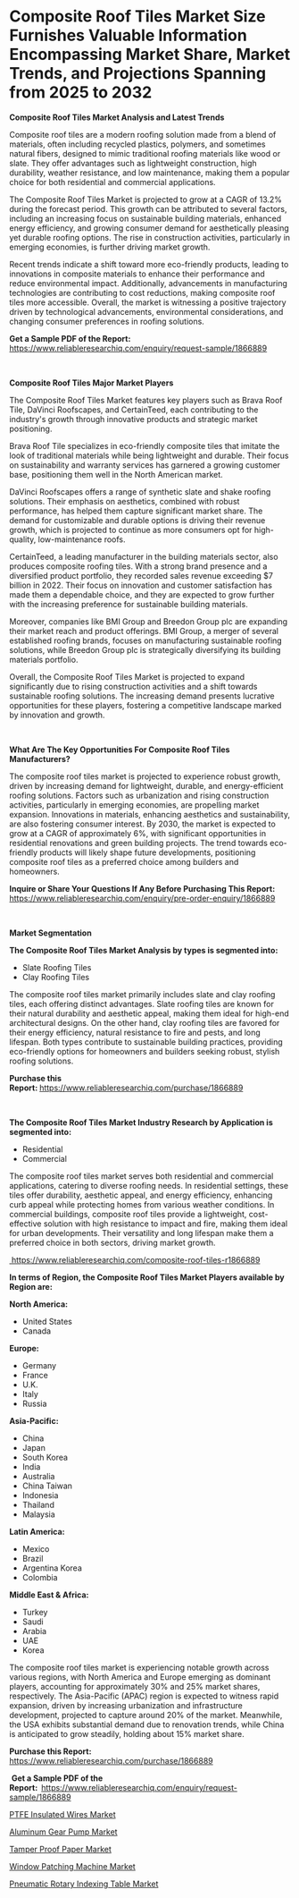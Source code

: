<p><h1>Composite Roof Tiles Market Size Furnishes Valuable Information Encompassing Market Share, Market Trends, and Projections Spanning from 2025 to 2032</h1></p><p><strong>Composite Roof Tiles Market Analysis and Latest Trends</strong></p>
<p><p>Composite roof tiles are a modern roofing solution made from a blend of materials, often including recycled plastics, polymers, and sometimes natural fibers, designed to mimic traditional roofing materials like wood or slate. They offer advantages such as lightweight construction, high durability, weather resistance, and low maintenance, making them a popular choice for both residential and commercial applications.</p><p>The Composite Roof Tiles Market is projected to grow at a CAGR of 13.2% during the forecast period. This growth can be attributed to several factors, including an increasing focus on sustainable building materials, enhanced energy efficiency, and growing consumer demand for aesthetically pleasing yet durable roofing options. The rise in construction activities, particularly in emerging economies, is further driving market growth. </p><p>Recent trends indicate a shift toward more eco-friendly products, leading to innovations in composite materials to enhance their performance and reduce environmental impact. Additionally, advancements in manufacturing technologies are contributing to cost reductions, making composite roof tiles more accessible. Overall, the market is witnessing a positive trajectory driven by technological advancements, environmental considerations, and changing consumer preferences in roofing solutions.</p></p>
<p><strong>Get a Sample PDF of the Report:&nbsp;</strong> <a href="https://www.reliableresearchiq.com/enquiry/request-sample/1866889?utm_campaign=1137&utm_medium=2&utm_source=Github&utm_content=ia&utm_term=31012025&utm_id=composite-roof-tiles">https://www.reliableresearchiq.com/enquiry/request-sample/1866889</a></p>
<p>&nbsp;</p>
<p><strong>Composite Roof Tiles Major Market Players</strong></p>
<p><p>The Composite Roof Tiles Market features key players such as Brava Roof Tile, DaVinci Roofscapes, and CertainTeed, each contributing to the industry's growth through innovative products and strategic market positioning. </p><p>Brava Roof Tile specializes in eco-friendly composite tiles that imitate the look of traditional materials while being lightweight and durable. Their focus on sustainability and warranty services has garnered a growing customer base, positioning them well in the North American market.</p><p>DaVinci Roofscapes offers a range of synthetic slate and shake roofing solutions. Their emphasis on aesthetics, combined with robust performance, has helped them capture significant market share. The demand for customizable and durable options is driving their revenue growth, which is projected to continue as more consumers opt for high-quality, low-maintenance roofs.</p><p>CertainTeed, a leading manufacturer in the building materials sector, also produces composite roofing tiles. With a strong brand presence and a diversified product portfolio, they recorded sales revenue exceeding $7 billion in 2022. Their focus on innovation and customer satisfaction has made them a dependable choice, and they are expected to grow further with the increasing preference for sustainable building materials.</p><p>Moreover, companies like BMI Group and Breedon Group plc are expanding their market reach and product offerings. BMI Group, a merger of several established roofing brands, focuses on manufacturing sustainable roofing solutions, while Breedon Group plc is strategically diversifying its building materials portfolio.</p><p>Overall, the Composite Roof Tiles Market is projected to expand significantly due to rising construction activities and a shift towards sustainable roofing solutions. The increasing demand presents lucrative opportunities for these players, fostering a competitive landscape marked by innovation and growth.</p></p>
<p>&nbsp;</p>
<p><strong>What Are The Key Opportunities For Composite Roof Tiles Manufacturers?</strong></p>
<p><p>The composite roof tiles market is projected to experience robust growth, driven by increasing demand for lightweight, durable, and energy-efficient roofing solutions. Factors such as urbanization and rising construction activities, particularly in emerging economies, are propelling market expansion. Innovations in materials, enhancing aesthetics and sustainability, are also fostering consumer interest. By 2030, the market is expected to grow at a CAGR of approximately 6%, with significant opportunities in residential renovations and green building projects. The trend towards eco-friendly products will likely shape future developments, positioning composite roof tiles as a preferred choice among builders and homeowners.</p></p>
<p><strong>Inquire or Share Your Questions If Any Before Purchasing This Report:</strong> <a href="https://www.reliableresearchiq.com/enquiry/pre-order-enquiry/1866889?utm_campaign=1137&utm_medium=2&utm_source=Github&utm_content=ia&utm_term=31012025&utm_id=composite-roof-tiles">https://www.reliableresearchiq.com/enquiry/pre-order-enquiry/1866889</a></p>
<p>&nbsp;</p>
<p><strong>Market Segmentation</strong></p>
<p><strong>The Composite Roof Tiles Market Analysis by types is segmented into:</strong></p>
<p><ul><li>Slate Roofing Tiles</li><li>Clay Roofing Tiles</li></ul></p>
<p><p>The composite roof tiles market primarily includes slate and clay roofing tiles, each offering distinct advantages. Slate roofing tiles are known for their natural durability and aesthetic appeal, making them ideal for high-end architectural designs. On the other hand, clay roofing tiles are favored for their energy efficiency, natural resistance to fire and pests, and long lifespan. Both types contribute to sustainable building practices, providing eco-friendly options for homeowners and builders seeking robust, stylish roofing solutions.</p></p>
<p><strong>Purchase this Report:&nbsp;</strong><a href="https://www.reliableresearchiq.com/purchase/1866889?utm_campaign=1137&utm_medium=2&utm_source=Github&utm_content=ia&utm_term=31012025&utm_id=composite-roof-tiles">https://www.reliableresearchiq.com/purchase/1866889</a></p>
<p>&nbsp;</p>
<p><strong>The Composite Roof Tiles Market Industry Research by Application is segmented into:</strong></p>
<p><ul><li>Residential</li><li>Commercial</li></ul></p>
<p><p>The composite roof tiles market serves both residential and commercial applications, catering to diverse roofing needs. In residential settings, these tiles offer durability, aesthetic appeal, and energy efficiency, enhancing curb appeal while protecting homes from various weather conditions. In commercial buildings, composite roof tiles provide a lightweight, cost-effective solution with high resistance to impact and fire, making them ideal for urban developments. Their versatility and long lifespan make them a preferred choice in both sectors, driving market growth.</p></p>
<p><a href="https://www.reliableresearchiq.com/composite-roof-tiles-r1866889?utm_campaign=1137&utm_medium=2&utm_source=Github&utm_content=ia&utm_term=31012025&utm_id=composite-roof-tiles">&nbsp;https://www.reliableresearchiq.com/composite-roof-tiles-r1866889</a></p>
<p><strong>In terms of Region, the Composite Roof Tiles Market Players available by Region are:</strong></p>
<p>
    <p> <strong> North America: </strong>
        <ul>
            <li>United States</li>
            <li>Canada</li>
        </ul>
        </p> 
    <p> <strong> Europe: </strong>
        <ul>
            <li>Germany</li>
            <li>France</li>
            <li>U.K.</li>
            <li>Italy</li>
            <li>Russia</li>
        </ul>
        </p> 
    <p> <strong> Asia-Pacific: </strong>
        <ul>
            <li>China</li>
            <li>Japan</li>
            <li>South Korea</li>
            <li>India</li>
            <li>Australia</li>
            <li>China Taiwan</li>
            <li>Indonesia</li>
            <li>Thailand</li>
            <li>Malaysia</li>
        </ul>
        </p> 
    <p> <strong> Latin America: </strong>
        <ul>
            <li>Mexico</li>
            <li>Brazil</li>
            <li>Argentina Korea</li>
            <li>Colombia</li>
        </ul>
        </p> 
    <p> <strong> Middle East & Africa: </strong>
        <ul>
            <li>Turkey</li>
            <li>Saudi</li>
            <li>Arabia</li>
            <li>UAE</li>
            <li>Korea</li>
        </ul>
    </p>
    </p>
<p><p>The composite roof tiles market is experiencing notable growth across various regions, with North America and Europe emerging as dominant players, accounting for approximately 30% and 25% market shares, respectively. The Asia-Pacific (APAC) region is expected to witness rapid expansion, driven by increasing urbanization and infrastructure development, projected to capture around 20% of the market. Meanwhile, the USA exhibits substantial demand due to renovation trends, while China is anticipated to grow steadily, holding about 15% market share.</p></p>
<p><strong>Purchase this Report: </strong><a href="https://www.reliableresearchiq.com/purchase/1866889?utm_campaign=1137&utm_medium=2&utm_source=Github&utm_content=ia&utm_term=31012025&utm_id=composite-roof-tiles">https://www.reliableresearchiq.com/purchase/1866889</a></p>
<p>&nbsp;<strong>Get a Sample PDF of the Report:&nbsp;&nbsp;</strong><a href="https://www.reliableresearchiq.com/enquiry/request-sample/1866889?utm_campaign=1137&utm_medium=2&utm_source=Github&utm_content=ia&utm_term=31012025&utm_id=composite-roof-tiles">https://www.reliableresearchiq.com/enquiry/request-sample/1866889</a></p>
<p><strong></strong></p>
<p><p><a href="https://github.com/peddicehle/Market-Research-Report-List-1/blob/main/ptfe-insulated-wires-market.md?utm_campaign=1137&utm_medium=2&utm_source=Github&utm_content=ia&utm_term=31012025&utm_id=composite-roof-tiles">PTFE Insulated Wires Market</a></p><p><a href="https://www.linkedin.com/pulse/global-perspectives-aluminum-gear-pump-market-trends-forecast-z76xf?utm_campaign=1137&utm_medium=2&utm_source=Github&utm_content=ia&utm_term=31012025&utm_id=composite-roof-tiles">Aluminum Gear Pump Market</a></p><p><a href="https://github.com/ahmalaloanne/Market-Research-Report-List-1/blob/main/tamper-proof-paper-market.md?utm_campaign=1137&utm_medium=2&utm_source=Github&utm_content=ia&utm_term=31012025&utm_id=composite-roof-tiles">Tamper Proof Paper Market</a></p><p><a href="https://www.linkedin.com/pulse/projected-growth-window-patching-machine-market-2025-2032-oecbc?utm_campaign=1137&utm_medium=2&utm_source=Github&utm_content=ia&utm_term=31012025&utm_id=composite-roof-tiles">Window Patching Machine Market</a></p><p><a href="https://www.linkedin.com/pulse/comprehensive-review-pneumatic-rotary-indexing-table-market-kjahe?utm_campaign=1137&utm_medium=2&utm_source=Github&utm_content=ia&utm_term=31012025&utm_id=composite-roof-tiles">Pneumatic Rotary Indexing Table Market</a></p></p>